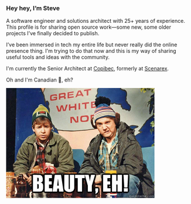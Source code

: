 ### Hey hey, I’m Steve

A software engineer and solutions architect with 25+ years of experience. This profile is for sharing open source work—some new, some older projects I’ve finally decided to publish.  

I’ve been immersed in tech my entire life but never really did the online presence thing. I'm trying to do that now and this is my way of sharing useful tools and ideas with the community.  

I'm currently the Senior Architect at [Copibec](https://www.copibec.ca), formerly at [Scenarex](https://www.scenarex.ca).

Oh and I'm Canadian 🍁, eh?

![Bob and Doug](./beauty.jpg)

